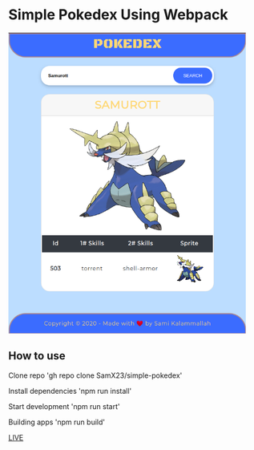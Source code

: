 # Simple Pokedex Using Webpack

<img height="600" src="https://github.com/SamX23/pokedex-dicoding/blob/master/screenshot/pokemon.png">

## How to use

Clone repo
'gh repo clone SamX23/simple-pokedex'

Install dependencies
'npm run install'

Start development
'npm run start'

Building apps
'npm run build'

[LIVE]("https://samx23.github.io/pokedex-dicoding/")
